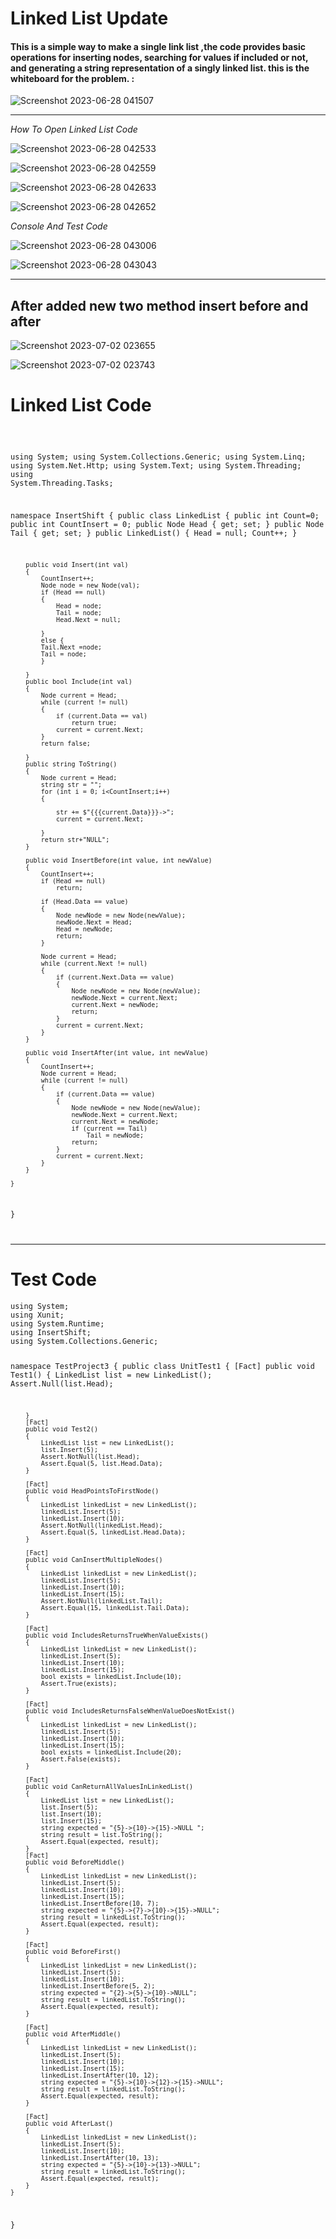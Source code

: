 
<h1>Linked List Update</h1>

<h4>This is a simple way to make a single link list ,the code provides basic operations for inserting nodes, searching for values if included or not, and generating a string representation of a singly linked list. this is the whiteboard for the problem. :</h4>
  
 ![Screenshot 2023-06-28 041507](https://github.com/bashar-27/Algo-And-DataStructure/assets/83985765/b1ad2a96-edc8-43f8-b421-698845e5ada8)


<hr>

*How To Open Linked List Code*

![Screenshot 2023-06-28 042533](https://github.com/bashar-27/Algo-And-DataStructure/assets/83985765/6f85247f-506a-4c45-8d9d-362a98d1b5d3)


![Screenshot 2023-06-28 042559](https://github.com/bashar-27/Algo-And-DataStructure/assets/83985765/41f5467b-d993-4fe0-8721-548bf7b2251a)

![Screenshot 2023-06-28 042633](https://github.com/bashar-27/Algo-And-DataStructure/assets/83985765/08275214-12b2-4a51-8232-ad4e906bd8fe)

![Screenshot 2023-06-28 042652](https://github.com/bashar-27/Algo-And-DataStructure/assets/83985765/a1fec5bf-3e04-4090-b0c8-c0555621dae0)

*Console And Test Code*

![Screenshot 2023-06-28 043006](https://github.com/bashar-27/Algo-And-DataStructure/assets/83985765/d3f8d9cd-903b-40db-b188-5071ca72e979)

![Screenshot 2023-06-28 043043](https://github.com/bashar-27/Algo-And-DataStructure/assets/83985765/b73bc91a-f5d8-4413-91c4-113d80b9b46a)

<hr>

<h2>After added new two method insert before and after</h2>


![Screenshot 2023-07-02 023655](https://github.com/bashar-27/Algo-And-DataStructure/assets/83985765/7b885b61-19bd-442e-b5fe-b8d3264fb679)

![Screenshot 2023-07-02 023743](https://github.com/bashar-27/Algo-And-DataStructure/assets/83985765/ac942fde-e0d4-4ac7-a5e8-8ef8a42202b0)

<h1>Linked List Code</h1>
<code>
  
using System;
using System.Collections.Generic;
using System.Linq;
using System.Net.Http;
using System.Text;
using System.Threading;
using System.Threading.Tasks;

namespace InsertShift
{
    public class LinkedList
    {
        public int Count=0;
        public int CountInsert = 0;
        public Node Head { get; set; }
        public Node Tail { get; set; } 
        public LinkedList()
        {
            Head = null;
            Count++;
        }

        public void Insert(int val)
        {
            CountInsert++;
            Node node = new Node(val);
            if (Head == null)
            {
                Head = node;
                Tail = node;
                Head.Next = null;

            }
            else { 
            Tail.Next =node;
            Tail = node;
            }

        }
        public bool Include(int val)
        {
            Node current = Head; 
            while (current != null)
            {
                if (current.Data == val)
                    return true; 
                current = current.Next;
            }
            return false;

        }
        public string ToString()
        {
            Node current = Head;
            string str = "";
            for (int i = 0; i<CountInsert;i++)
            {

                str += $"{{{current.Data}}}->";
                current = current.Next;
              
            }
            return str+"NULL";
        }

        public void InsertBefore(int value, int newValue)
        {
            CountInsert++;
            if (Head == null)
                return;

            if (Head.Data == value)
            {
                Node newNode = new Node(newValue);
                newNode.Next = Head;
                Head = newNode;
                return;
            }

            Node current = Head;
            while (current.Next != null)
            {
                if (current.Next.Data == value)
                {
                    Node newNode = new Node(newValue);
                    newNode.Next = current.Next;
                    current.Next = newNode;
                    return;
                }
                current = current.Next;
            }
        }

        public void InsertAfter(int value, int newValue)
        {
            CountInsert++;
            Node current = Head;
            while (current != null)
            {
                if (current.Data == value)
                {
                    Node newNode = new Node(newValue);
                    newNode.Next = current.Next;
                    current.Next = newNode;
                    if (current == Tail)
                        Tail = newNode;
                    return;
                }
                current = current.Next;
            }
        }

    }
}

</code>

<hr>

<h1>Test Code</h1>
<code>using System;
using Xunit;
using System.Runtime;
using InsertShift;
using System.Collections.Generic;



namespace TestProject3
{
    public class UnitTest1
    {
        [Fact]
        public void Test1()
        {
           LinkedList list = new LinkedList();
            Assert.Null(list.Head);

        }
        [Fact]
        public void Test2()
        {
            LinkedList list = new LinkedList();
            list.Insert(5);
            Assert.NotNull(list.Head);
            Assert.Equal(5, list.Head.Data);
        }

        [Fact]
        public void HeadPointsToFirstNode()
        {
            LinkedList linkedList = new LinkedList();
            linkedList.Insert(5);
            linkedList.Insert(10);
            Assert.NotNull(linkedList.Head);
            Assert.Equal(5, linkedList.Head.Data);
        }

        [Fact]
        public void CanInsertMultipleNodes()
        {
            LinkedList linkedList = new LinkedList();
            linkedList.Insert(5);
            linkedList.Insert(10);
            linkedList.Insert(15);
            Assert.NotNull(linkedList.Tail);
            Assert.Equal(15, linkedList.Tail.Data);
        }

        [Fact]
        public void IncludesReturnsTrueWhenValueExists()
        {
            LinkedList linkedList = new LinkedList();
            linkedList.Insert(5);
            linkedList.Insert(10);
            linkedList.Insert(15);
            bool exists = linkedList.Include(10);
            Assert.True(exists);
        }

        [Fact]
        public void IncludesReturnsFalseWhenValueDoesNotExist()
        {
            LinkedList linkedList = new LinkedList();
            linkedList.Insert(5);
            linkedList.Insert(10);
            linkedList.Insert(15);
            bool exists = linkedList.Include(20);
            Assert.False(exists);
        }

        [Fact]
        public void CanReturnAllValuesInLinkedList()
        {
            LinkedList list = new LinkedList();
            list.Insert(5);
            list.Insert(10);
            list.Insert(15);
            string expected = "{5}->{10}->{15}->NULL ";
            string result = list.ToString();
            Assert.Equal(expected, result);
        }
        [Fact]
        public void BeforeMiddle()
        {
            LinkedList linkedList = new LinkedList();
            linkedList.Insert(5);
            linkedList.Insert(10);
            linkedList.Insert(15);
            linkedList.InsertBefore(10, 7);
            string expected = "{5}->{7}->{10}->{15}->NULL";
            string result = linkedList.ToString();
            Assert.Equal(expected, result);
        }

        [Fact]
        public void BeforeFirst()
        {
            LinkedList linkedList = new LinkedList();
            linkedList.Insert(5);
            linkedList.Insert(10);
            linkedList.InsertBefore(5, 2);
            string expected = "{2}->{5}->{10}->NULL";
            string result = linkedList.ToString();
            Assert.Equal(expected, result);
        }

        [Fact]
        public void AfterMiddle()
        {
            LinkedList linkedList = new LinkedList();
            linkedList.Insert(5);
            linkedList.Insert(10);
            linkedList.Insert(15);
            linkedList.InsertAfter(10, 12);
            string expected = "{5}->{10}->{12}->{15}->NULL";
            string result = linkedList.ToString();
            Assert.Equal(expected, result);
        }

        [Fact]
        public void AfterLast()
        {
            LinkedList linkedList = new LinkedList();
            linkedList.Insert(5);
            linkedList.Insert(10);
            linkedList.InsertAfter(10, 13);
            string expected = "{5}->{10}->{13}->NULL";
            string result = linkedList.ToString();
            Assert.Equal(expected, result);
        }
    }
}
</code>

